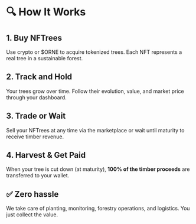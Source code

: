 # 🔍 How It Works

## 1. Buy NFTrees  
Use crypto or $ORNE to acquire tokenized trees. Each NFT represents a real tree in a sustainable forest.

## 2. Track and Hold  
Your trees grow over time. Follow their evolution, value, and market price through your dashboard.

## 3. Trade or Wait  
Sell your NFTrees at any time via the marketplace or wait until maturity to receive timber revenue.

## 4. Harvest & Get Paid  
When your tree is cut down (at maturity), **100% of the timber proceeds** are transferred to your wallet.

## ✅ Zero hassle  
We take care of planting, monitoring, forestry operations, and logistics. You just collect the value.